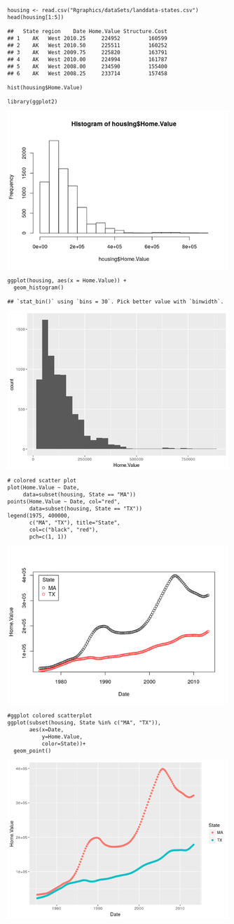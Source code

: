    housing <- read.csv("Rgraphics/dataSets/landdata-states.csv")
    head(housing[1:5])

    ##   State region    Date Home.Value Structure.Cost
    ## 1    AK   West 2010.25     224952         160599
    ## 2    AK   West 2010.50     225511         160252
    ## 3    AK   West 2009.75     225820         163791
    ## 4    AK   West 2010.00     224994         161787
    ## 5    AK   West 2008.00     234590         155400
    ## 6    AK   West 2008.25     233714         157458

    hist(housing$Home.Value) 

    library(ggplot2)

![](ggplot-exercise8-hw_files/figure-markdown_strict/unnamed-chunk-1-1.png)

    ggplot(housing, aes(x = Home.Value)) +
      geom_histogram()

    ## `stat_bin()` using `bins = 30`. Pick better value with `binwidth`.

![](ggplot-exercise8-hw_files/figure-markdown_strict/unnamed-chunk-1-2.png)

    # colored scatter plot
    plot(Home.Value ~ Date,
         data=subset(housing, State == "MA"))
    points(Home.Value ~ Date, col="red",
           data=subset(housing, State == "TX"))
    legend(1975, 400000,
           c("MA", "TX"), title="State",
           col=c("black", "red"),
           pch=c(1, 1))

![](ggplot-exercise8-hw_files/figure-markdown_strict/unnamed-chunk-1-3.png)

    #ggplot colored scatterplot
    ggplot(subset(housing, State %in% c("MA", "TX")),
           aes(x=Date,
               y=Home.Value,
               color=State))+
      geom_point()

![](ggplot-exercise8-hw_files/figure-markdown_strict/unnamed-chunk-1-4.png)
